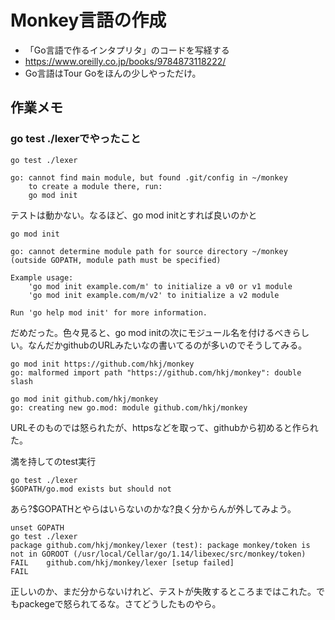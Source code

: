 # Monkey言語の作成

* 「Go言語で作るインタプリタ」のコードを写経する
* https://www.oreilly.co.jp/books/9784873118222/
* Go言語はTour Goをほんの少しやっただけ。

## 作業メモ
### go test ./lexerでやったこと
```shell
go test ./lexer

go: cannot find main module, but found .git/config in ~/monkey
	to create a module there, run:
	go mod init
```
テストは動かない。なるほど、go mod initとすれば良いのかと
```shell
go mod init

go: cannot determine module path for source directory ~/monkey (outside GOPATH, module path must be specified)

Example usage:
	'go mod init example.com/m' to initialize a v0 or v1 module
	'go mod init example.com/m/v2' to initialize a v2 module

Run 'go help mod init' for more information.
```
だめだった。色々見ると、go mod initの次にモジュール名を付けるべきらしい。なんだかgithubのURLみたいなの書いてるのが多いのでそうしてみる。
```shell
go mod init https://github.com/hkj/monkey
go: malformed import path "https://github.com/hkj/monkey": double slash

go mod init github.com/hkj/monkey
go: creating new go.mod: module github.com/hkj/monkey
```
URLそのものでは怒られたが、httpsなどを取って、githubから初めると作られた。

満を持してのtest実行
```shell
go test ./lexer
$GOPATH/go.mod exists but should not
```
あら?$GOPATHとやらはいらないのかな?良く分からんが外してみよう。
```shell
unset GOPATH
go test ./lexer
package github.com/hkj/monkey/lexer (test): package monkey/token is not in GOROOT (/usr/local/Cellar/go/1.14/libexec/src/monkey/token)
FAIL	github.com/hkj/monkey/lexer [setup failed]
FAIL
```
正しいのか、まだ分からないけれど、テストが失敗するところまではこれた。でもpackegeで怒られてるな。さてどうしたものやら。